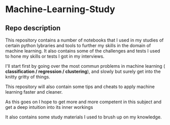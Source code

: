 # Machine-Learning-Study

## Repo description
This repository contains a number of notebooks that I used in my studies of certain python lybraries and tools to further my skills in the domain of machine learning.
It also contains some of the challenges and tests I used to hone my skills or tests I got in my interviews.


I'll start first by going over the most commun problems in machine learning ( **classification / regression / clustering**), and slowly but surely get into the knitty gritty of things.

This repository will also contain some tips and cheats to apply machine learning faster and cleaner.


As this goes on I hope to get more and more competent in this subject and get a deep intuition into its inner workings

It also contains some study materials I used to brush up on my knowledge.
